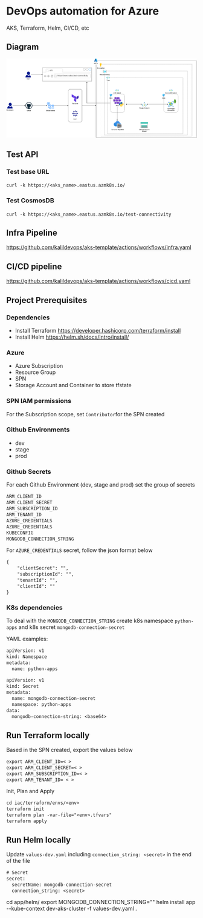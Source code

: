 # DevOps automation for Azure
AKS, Terraform, Helm, CI/CD, etc

## Diagram
![Alt text](./diagrams/azure_arch.png "")

## Test API

### Test base URL
```curl -k https://<aks_name>.eastus.azmk8s.io/```

### Test CosmosDB
```curl -k https://<aks_name>.eastus.azmk8s.io/test-connectivity```

## Infra Pipeline
https://github.com/kalildevops/aks-template/actions/workflows/infra.yaml

## CI/CD pipeline
https://github.com/kalildevops/aks-template/actions/workflows/cicd.yaml


## Project Prerequisites
### Dependencies
- Install Terraform https://developer.hashicorp.com/terraform/install
- Install Helm https://helm.sh/docs/intro/install/
### Azure
- Azure Subscription
- Resource Group
- SPN
- Storage Account and Container to store tfstate

### SPN IAM permissions
For the Subscription scope, set ```Contributor```for the SPN created

### Github Environments
- dev
- stage
- prod

### Github Secrets
For each Github Environment (dev, stage and prod) set the group of secrets

```
ARM_CLIENT_ID
ARM_CLIENT_SECRET
ARM_SUBSCRIPTION_ID
ARM_TENANT_ID
AZURE_CREDENTIALS
AZURE_CREDENTIALS
KUBECONFIG
MONGODB_CONNECTION_STRING
```
For ```AZURE_CREDENTIALS``` secret, follow the json format below
```
{
    "clientSecret": "",
    "subscriptionId": "",
    "tenantId": "",
    "clientId": ""
}
```
### K8s dependencies

To deal with the ```MONGODB_CONNECTION_STRING``` create k8s namespace ```python-apps``` and k8s secret ```mongodb-connection-secret```

YAML examples:

```
apiVersion: v1
kind: Namespace
metadata:
  name: python-apps
```

```
apiVersion: v1
kind: Secret
metadata:
  name: mongodb-connection-secret
  namespace: python-apps
data:
  mongodb-connection-string: <base64>

```

## Run Terraform locally  

Based in the SPN created, export the values below
```
export ARM_CLIENT_ID=< >
export ARM_CLIENT_SECRET=< > 
export ARM_SUBSCRIPTION_ID=< >
export ARM_TENANT_ID= < >
```
Init, Plan and Apply

```
cd iac/terraform/envs/<env>
terraform init
terraform plan -var-file="<env>.tfvars"
terraform apply
```

## Run Helm locally

Update ```values-dev.yaml``` including ```connection_string: <secret>``` in the end of the file
```
# Secret
secret:
  secretName: mongodb-connection-secret
  connection_string: <secret>
```
cd app/helm/
export MONGODB_CONNECTION_STRING="<secret>"
helm install app --kube-context dev-aks-cluster  -f values-dev.yaml .
```
